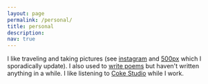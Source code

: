 ```yaml
---
layout: page
permalink: /personal/
title: personal
description:
nav: true
---
```


I like traveling and taking pictures (see [instagram](https://www.instagram.com/solitarypenman/) and [500px](https://500px.com/abdulfatir) which I sporadically update). I also used to [write poems](http://blog.abdulfatir.com/) but haven't written anything in a while. I like listening to [Coke Studio](http://www.cokestudio.com.pk/) while I work.